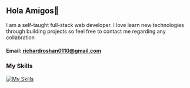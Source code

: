 ## Hola Amigos👋
I am a self-taught full-stack web developer. I love learn new technologies through building projects so
feel free to contact me regarding any collabration
#### Email: richardroshan0110@gmail.com


 ### My Skills
[![My Skills](https://skillicons.dev/icons?i=js,html,css,wasm)](https://skillicons.dev)


<!--
**richard-06/Richard-06** is a ✨ _special_ ✨ repository because its `README.md` (this file) appears on your GitHub profile.

Here are some ideas to get you started:

- 🔭 I’m currently working on ...
- 🌱 I’m currently learning ...
- 👯 I’m looking to collaborate on ...
- 🤔 I’m looking for help with ...
- 💬 Ask me about ...
- 📫 How to reach me: ...
- 😄 Pronouns: ...
- ⚡ Fun fact: ...
-->
